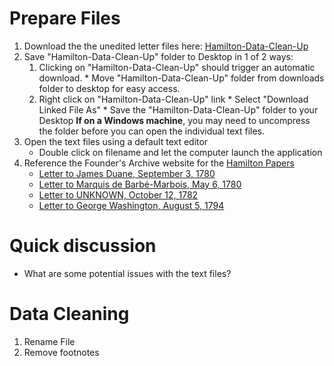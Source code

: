 # Prepare Files
1. Download the the unedited letter files here: [Hamilton-Data-Clean-Up](https://github.com/sduke/Collections-As-Data-Voyant/raw/master/Hamilton-Data-Clean-Up.zip)
2. Save "Hamilton-Data-Clean-Up" folder to Desktop in 1 of 2 ways:
    1. Clicking on "Hamilton-Data-Clean-Up" should trigger an automatic download.
            * Move "Hamilton-Data-Clean-Up" folder from downloads folder to desktop for easy access.
     2. Right click on "Hamilton-Data-Clean-Up" link
            * Select "Download Linked File As"
            * Save the "Hamilton-Data-Clean-Up" folder to your Desktop 
**If on a Windows machine**, you may need to uncompress the folder before you can open the individual text files. 
3. Open the text files using a default text editor 
    * Double click on filename and let the computer launch the application 
4. Reference the Founder's Archive website for the [Hamilton Papers](https://founders.archives.gov/search/Project:%22Hamilton%20Papers%22) 
    * [Letter to James Duane, September 3, 1780](https://founders.archives.gov/?q=Project%3A%22Hamilton%20Papers%22%20and%20September%201780%20Recipient%3A%22Duane%2C%20James%22&s=1311311111&r=1)
    * [Letter to Marquis de Barbé-Marbois, May 6, 1780](https://founders.archives.gov/?q=Project%3A%22Hamilton%20Papers%22%20marquis%20de%20bar%2A%20may&s=2311311113&r=12)
    * [Letter to UNKNOWN, October 12, 1782](https://founders.archives.gov/?q=Project%3A%22Hamilton%20Papers%22%20Albany%2C%20October%2012%2C%201782&s=2311311113&r=4)
    * [Letter to George Washington, August 5, 1794](https://founders.archives.gov/?q=Project%3A%22Hamilton%20Papers%22%20disagreeable%20crisis&s=2311311113&r=5)

# Quick discussion
* What are some potential issues with the text files?

# Data Cleaning
1.  Rename File
2.  Remove footnotes

